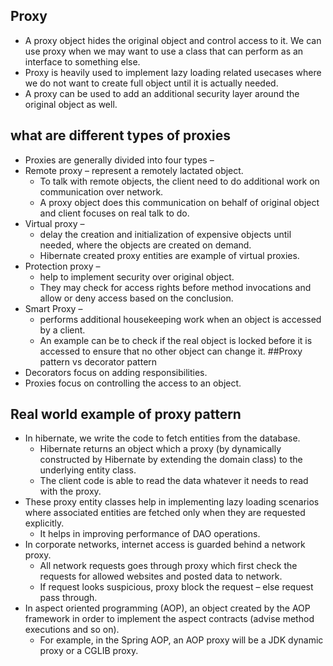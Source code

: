 ## Proxy
- A proxy object hides the original object and control access to it. We can use proxy when we may want to use a class that can perform as an interface to something else.
- Proxy is heavily used to implement lazy loading related usecases where we do not want to create full object until it is actually needed.
- A proxy can be used to add an additional security layer around the original object as well.

## what are different types of proxies
- Proxies are generally divided into four types –
- Remote proxy – represent a remotely lactated object. 
    - To talk with remote objects, the client need to do additional work on communication over network. 
    - A proxy object does this communication on behalf of original object and client focuses on real talk to do.
- Virtual proxy – 
    - delay the creation and initialization of expensive objects until needed, where the objects are created on demand. 
    - Hibernate created proxy entities are example of virtual proxies.
- Protection proxy – 
    - help to implement security over original object. 
    - They may check for access rights before method invocations and allow or deny access based on the conclusion.
- Smart Proxy – 
    - performs additional housekeeping work when an object is accessed by a client. 
    - An example can be to check if the real object is locked before it is accessed to ensure that no other object can change it.
##Proxy pattern vs decorator pattern
- Decorators focus on adding responsibilities. 
- Proxies focus on controlling the access to an object.

## Real world example of proxy pattern
- In hibernate, we write the code to fetch entities from the database. 
    - Hibernate returns an object which a proxy (by dynamically constructed by Hibernate by extending the domain class) to the underlying entity class. 
    - The client code is able to read the data whatever it needs to read with the proxy.
- These proxy entity classes help in implementing lazy loading scenarios where associated entities are fetched only when they are requested explicitly. 
    - It helps in improving performance of DAO operations.
- In corporate networks, internet access is guarded behind a network proxy. 
    - All network requests goes through proxy which first check the requests for allowed websites and posted data to network. 
    - If request looks suspicious, proxy block the request – else request pass through.
- In aspect oriented programming (AOP), an object created by the AOP framework in order to implement the aspect contracts (advise method executions and so on). 
    - For example, in the Spring AOP, an AOP proxy will be a JDK dynamic proxy or a CGLIB proxy.